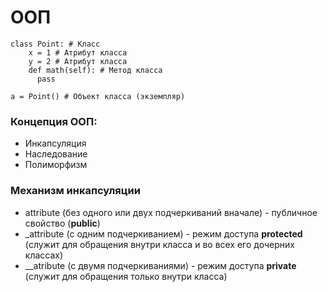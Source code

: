 # ООП
```
class Point: # Класс
    x = 1 # Атрибут класса
    y = 2 # Атрибут класса
    def math(self): # Метод класса
      pass

a = Point() # Объект класса (экземпляр)
```
### Концепция ООП:
* Инкапсуляция
* Наследование
* Полиморфизм


### Механизм инкапсуляции
* attribute (без одного или двух подчеркиваний вначале) - публичное свойство (**public**)
* _attribute (с одним подчеркиванием) - режим доступа **protected** (служит для обращения внутри класса и во всех его дочерних классах)
* __atribute (с двумя подчеркиваниями) - режим доступа **private** (служит для обращения только внутри класса)